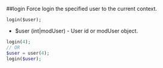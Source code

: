 ##login
Force login the specified user to the current context.

```login($user);```

- $user (int|modUser) - User id or modUser object. 

```php
login(4);
// OR
$user = user(4);
login($user);
```